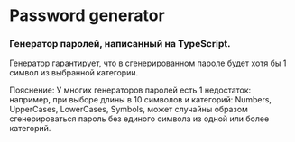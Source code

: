 # Password generator

### Генератор паролей, написанный на TypeScript.

Генератор гарантирует, что в сгенерированном пароле будет хотя бы 1 символ из выбранной категории.

Пояснение:
У многих генераторов паролей есть 1 недостаток: например, при выборе длины в 10 символов и категорий: Numbers, UpperCases, LowerCases, Symbols, может случайны образом сгенерироваться пароль без единого символа из одной или более категорий.
